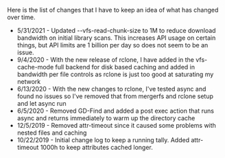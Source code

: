 Here is the list of changes that I have to keep an idea of what has changed over time.

* 5/31/2021 - Updated --vfs-read-chunk-size to 1M to reduce download bandwidth on initial library scans. This increases API usage on certain things, but API limits are 1 billion per day so does not seem to be an issue.
* 9/4/2020 - With the new release of rclone, I have added in the vfs-cache-mode full backend for disk based caching and added in bandwidth per file controls as rclone is just too good at saturating my network
* 6/13/2020   - With the new changes to rclone, I've tested async and found no issues so I've removed that from mergerfs and rclone setup and let async run
* 6/5/2020    - Removed GD-Find and added a post exec action that runs async and returns immediately to warm up the directory cache
* 12/5/2019   - Removed attr-timeout since it caused some problems with nested files and caching
* 10/22/2019  - Initial change log to keep a running tally. Added attr-timeout 1000h to keep attributes cached longer.

